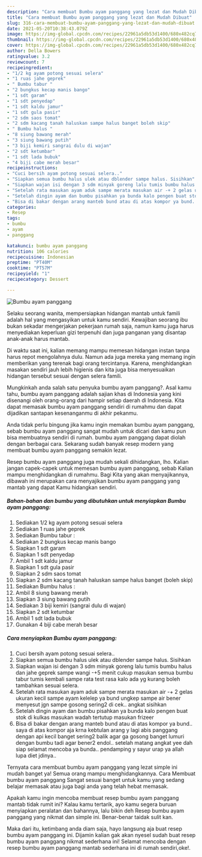 ```yaml
---
description: "Cara membuat Bumbu ayam panggang yang lezat dan Mudah Dibuat"
title: "Cara membuat Bumbu ayam panggang yang lezat dan Mudah Dibuat"
slug: 316-cara-membuat-bumbu-ayam-panggang-yang-lezat-dan-mudah-dibuat
date: 2021-05-20T10:38:43.079Z
image: https://img-global.cpcdn.com/recipes/22961a5db53d1400/680x482cq70/bumbu-ayam-panggang-foto-resep-utama.jpg
thumbnail: https://img-global.cpcdn.com/recipes/22961a5db53d1400/680x482cq70/bumbu-ayam-panggang-foto-resep-utama.jpg
cover: https://img-global.cpcdn.com/recipes/22961a5db53d1400/680x482cq70/bumbu-ayam-panggang-foto-resep-utama.jpg
author: Della Bowers
ratingvalue: 3.2
reviewcount: 7
recipeingredient:
- "1/2 kg ayam potong sesuai selera"
- "1 ruas jahe geprek"
- " Bumbu tabur "
- "2 bungkus kecap manis bango"
- "1 sdt garam"
- "1 sdt penyedap"
- "1 sdt kaldu jamur"
- "1 sdt gula pasir"
- "2 sdm saos tomat"
- "2 sdm kacang tanah haluskan sampe halus banget boleh skip"
- " Bumbu halus "
- "8 siung bawang merah"
- "3 siung bawang putih"
- "3 biji kemiri sangrai dulu di wajan"
- "2 sdt ketumbar"
- "1 sdt lada bubuk"
- "4 biji cabe merah besar"
recipeinstructions:
- "Cuci bersih ayam potong sesuai selera.."
- "Siapkan semua bumbu halus ulek atau dblender sampe halus. Sisihkan"
- "Siapkan wajan isi dengan 3 sdm minyak goreng lalu tumis bumbu halus dan jahe geprek sampe wangi -+5 menit cukup masukan semua bumbu tabur tumis kembali sampe rata test rasa kalo ada yg kurang boleh tambahkan sesuai selera."
- "Setelah rata masukan ayam aduk sampe merata masukan air -+ 2 gelas ukuran kecil sampe ayam kelelep ya bund ungkep sampe air bener menyesut jgn sampe gosong sering2 di cek.. angkat sisihkan"
- "Setelah dingin ayam dan bumbu pisahkan ya bunda kalo pengen buat stok di kulkas masukan wadah tertutup masukan frizeer"
- "Bisa di bakar dengan arang manteb bund atau di atas kompor ya bund.. saya di atas kompor aja krna kebtulan arang y lagi abis panggang dengan api kecil banget sering2 balik agar ga gosong banget lumuri dengan bumbu tadi agar bener2 endol.. setelah matang angkat yee dah siap selamat mencoba ya bunda.. pendamping y sayur urap ya allah lupa diet jdinya.."
categories:
- Resep
tags:
- bumbu
- ayam
- panggang

katakunci: bumbu ayam panggang 
nutrition: 106 calories
recipecuisine: Indonesian
preptime: "PT40M"
cooktime: "PT57M"
recipeyield: "1"
recipecategory: Dessert

---
```



![Bumbu ayam panggang](https://img-global.cpcdn.com/recipes/22961a5db53d1400/680x482cq70/bumbu-ayam-panggang-foto-resep-utama.jpg)

Selaku seorang wanita, mempersiapkan hidangan mantab untuk famili adalah hal yang mengasyikan untuk kamu sendiri. Kewajiban seorang ibu bukan sekadar mengerjakan pekerjaan rumah saja, namun kamu juga harus menyediakan keperluan gizi terpenuhi dan juga panganan yang disantap anak-anak harus mantab.

Di waktu  saat ini, kalian memang mampu memesan hidangan instan tanpa harus repot mengolahnya dulu. Namun ada juga mereka yang memang ingin memberikan yang terenak bagi orang tercintanya. Karena, menghidangkan masakan sendiri jauh lebih higienis dan kita juga bisa menyesuaikan hidangan tersebut sesuai dengan selera famili. 



Mungkinkah anda salah satu penyuka bumbu ayam panggang?. Asal kamu tahu, bumbu ayam panggang adalah sajian khas di Indonesia yang kini disenangi oleh orang-orang dari hampir setiap daerah di Indonesia. Kita dapat memasak bumbu ayam panggang sendiri di rumahmu dan dapat dijadikan santapan kesenanganmu di akhir pekanmu.

Anda tidak perlu bingung jika kamu ingin memakan bumbu ayam panggang, sebab bumbu ayam panggang sangat mudah untuk dicari dan kamu pun bisa membuatnya sendiri di rumah. bumbu ayam panggang dapat diolah dengan berbagai cara. Sekarang sudah banyak resep modern yang membuat bumbu ayam panggang semakin lezat.

Resep bumbu ayam panggang juga mudah sekali dihidangkan, lho. Kalian jangan capek-capek untuk memesan bumbu ayam panggang, sebab Kalian mampu menghidangkan di rumahmu. Bagi Kita yang akan menyajikannya, dibawah ini merupakan cara menyajikan bumbu ayam panggang yang mantab yang dapat Kamu hidangkan sendiri.

<!--inarticleads1-->

##### Bahan-bahan dan bumbu yang dibutuhkan untuk menyiapkan Bumbu ayam panggang:

1. Sediakan 1/2 kg ayam potong sesuai selera
1. Sediakan 1 ruas jahe geprek
1. Sediakan  Bumbu tabur :
1. Sediakan 2 bungkus kecap manis bango
1. Siapkan 1 sdt garam
1. Siapkan 1 sdt penyedap
1. Ambil 1 sdt kaldu jamur
1. Siapkan 1 sdt gula pasir
1. Siapkan 2 sdm saos tomat
1. Siapkan 2 sdm kacang tanah haluskan sampe halus banget (boleh skip)
1. Sediakan  Bumbu halus :
1. Ambil 8 siung bawang merah
1. Siapkan 3 siung bawang putih
1. Sediakan 3 biji kemiri (sangrai dulu di wajan)
1. Siapkan 2 sdt ketumbar
1. Ambil 1 sdt lada bubuk
1. Gunakan 4 biji cabe merah besar




<!--inarticleads2-->

##### Cara menyiapkan Bumbu ayam panggang:

1. Cuci bersih ayam potong sesuai selera..
1. Siapkan semua bumbu halus ulek atau dblender sampe halus. Sisihkan
1. Siapkan wajan isi dengan 3 sdm minyak goreng lalu tumis bumbu halus dan jahe geprek sampe wangi -+5 menit cukup masukan semua bumbu tabur tumis kembali sampe rata test rasa kalo ada yg kurang boleh tambahkan sesuai selera.
1. Setelah rata masukan ayam aduk sampe merata masukan air -+ 2 gelas ukuran kecil sampe ayam kelelep ya bund ungkep sampe air bener menyesut jgn sampe gosong sering2 di cek.. angkat sisihkan
1. Setelah dingin ayam dan bumbu pisahkan ya bunda kalo pengen buat stok di kulkas masukan wadah tertutup masukan frizeer
1. Bisa di bakar dengan arang manteb bund atau di atas kompor ya bund.. saya di atas kompor aja krna kebtulan arang y lagi abis panggang dengan api kecil banget sering2 balik agar ga gosong banget lumuri dengan bumbu tadi agar bener2 endol.. setelah matang angkat yee dah siap selamat mencoba ya bunda.. pendamping y sayur urap ya allah lupa diet jdinya..




Ternyata cara membuat bumbu ayam panggang yang lezat simple ini mudah banget ya! Semua orang mampu menghidangkannya. Cara Membuat bumbu ayam panggang Sangat sesuai banget untuk kamu yang sedang belajar memasak atau juga bagi anda yang telah hebat memasak.

Apakah kamu ingin mencoba membuat resep bumbu ayam panggang mantab tidak rumit ini? Kalau kamu tertarik, ayo kamu segera buruan menyiapkan peralatan dan bahannya, lalu bikin deh Resep bumbu ayam panggang yang nikmat dan simple ini. Benar-benar taidak sulit kan. 

Maka dari itu, ketimbang anda diam saja, hayo langsung aja buat resep bumbu ayam panggang ini. Dijamin kalian gak akan nyesel sudah buat resep bumbu ayam panggang nikmat sederhana ini! Selamat mencoba dengan resep bumbu ayam panggang mantab sederhana ini di rumah sendiri,oke!.

